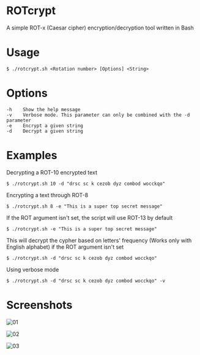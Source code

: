 ROTcrypt
===

A simple ROT-x (Caesar cipher) encryption/decryption tool written in Bash

Usage
===

    $ ./rotcrypt.sh <Rotation number> [Options] <String>

Options
===

    -h    Show the help message
    -v    Verbose mode. This parameter can only be combined with the -d parameter
    -e    Encrypt a given string
    -d    Decrypt a given string
  
Examples
===

Decrypting a ROT-10 encrypted text

    $ ./rotcrypt.sh 10 -d "drsc sc k cezob dyz combod wocckqo"
   
Encrypting a text through ROT-8

    $ ./rotcrypt.sh 8 -e "This is a super top secret message"

If the ROT argument isn't set, the script will use ROT-13 by default

    $ ./rotcrypt.sh -e "This is a super top secret message"

This will decrypt the cypher based on letters' frequency (Works only with English alphabet) if the ROT argument isn't set

    $ ./rotcrypt.sh -d "drsc sc k cezob dyz combod wocckqo"

Using verbose mode

    $ ./rotcrypt.sh -d "drsc sc k cezob dyz combod wocckqo" -v

Screenshots
===

![01](http://i.imgur.com/1ezTOLb.png)

![02](http://i.imgur.com/AUACzyj.png)

![03](http://i.imgur.com/gJGXILA.png)
